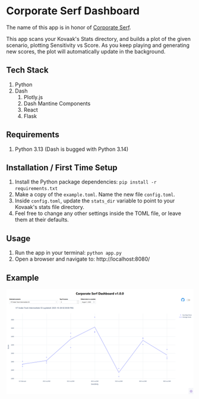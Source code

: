 # Corporate Serf Dashboard

The name of this app is in honor of [Corporate Serf](https://www.youtube.com/watch?v=a-MShVYe3kY).

This app scans your Kovaak's Stats directory, and builds a plot of the given scenario, plotting Sensitivity vs Score. As
you keep playing and generating new scores, the plot will automatically update in the background.

## Tech Stack

1. Python
2. Dash
    1. Plotly.js
    2. Dash Mantine Components
    3. React
    4. Flask

## Requirements

1. Python 3.13 (Dash is bugged with Python 3.14)

## Installation / First Time Setup

1. Install the Python package dependencies: `pip install -r requirements.txt`
2. Make a copy of the `example.toml`. Name the new file `config.toml`.
3. Inside `config.toml`, update the `stats_dir` variable to point to your Kovaak's stats file directory.
4. Feel free to change any other settings inside the TOML file, or leave them at their defaults.

## Usage

1. Run the app in your terminal: `python app.py`
2. Open a browser and navigate to: http://localhost:8080/

## Example

![Corporate Serf Dashboard example](./assets/example.png "Corporate Serf Dashboard example")
